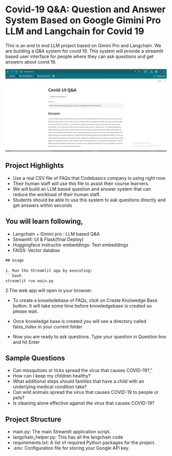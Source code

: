 
# Covid-19 Q&A: Question and Answer System Based on Google Gimini Pro LLM and Langchain for Covid 19 

This is an end to end LLM project based on Gimini Pro and Langchain. We are building a Q&A system for covid 19. This system will provide a streamlit based user interface for people where they can ask questions and get answers about covid 19. 

![](corona_q_and_a.png)

## Project Highlights

- Use a real CSV file of FAQs that Codebasics company is using right now. 
- Their human staff will use this file to assist their course learners.
- We will build an LLM based question and answer system that can reduce the workload of their human staff.
- Students should be able to use this system to ask questions directly and get answers within seconds

## You will learn following,
  - Langchain + Gimini pro : LLM based Q&A
  - Streamlit: UI & Flask(final Deploy)
  - Huggingface instructor embeddings: Text embeddings
  - FAISS: Vector databse

```
## Usage

1. Run the Streamlit app by executing:
```bash
streamlit run main.py

```

2.The web app will open in your browser.

- To create a knowledebase of FAQs, click on Create Knolwedge Base button. It will take some time before knowledgebase is created so please wait.

- Once knowledge base is created you will see a directory called faiss_index in your current folder

- Now you are ready to ask questions. Type your question in Question box and hit Enter

## Sample Questions
  - Can mosquitoes or ticks spread the virus that causes COVID-19?,"
  - How can I keep my children healthy?
  - What additional steps should families that have a child with an underlying medical condition take?
  - Can wild animals spread the virus that causes COVID-19 to people or pets?
  - Is cleaning alone effective against the virus that causes COVID-19?

## Project Structure

- main.py: The main Streamlit application script.
- langchain_helper.py: This has all the langchain code
- requirements.txt: A list of required Python packages for the project.
- .env: Configuration file for storing your Google API key.
